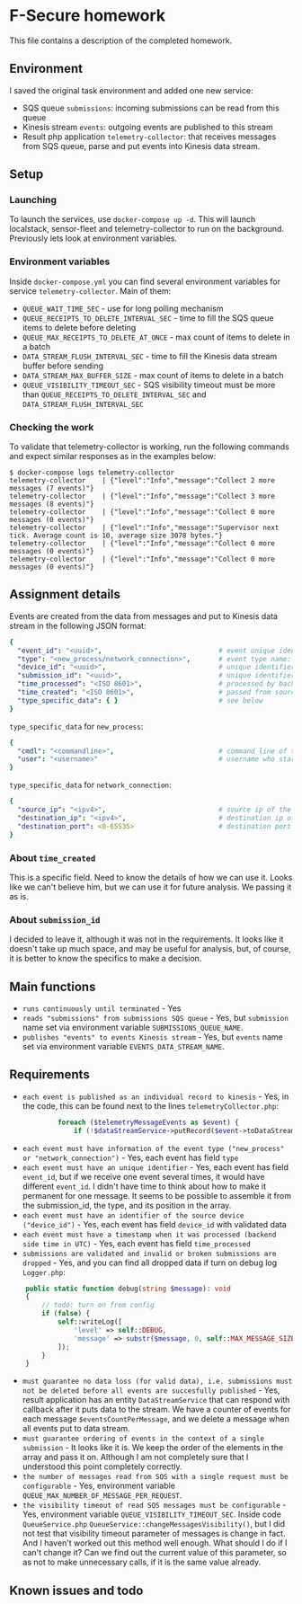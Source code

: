 # F-Secure homework

This file contains a description of the completed homework.

## Environment

I saved the original task environment and added one new service:

* SQS queue `submissions`: incoming submissions can be read from this queue
* Kinesis stream `events`: outgoing events are published to this stream
* Result php application `telemetry-collector`:  that receives messages from SQS queue, parse and put events into
  Kinesis data stream.

## Setup

### Launching

To launch the services, use `docker-compose up -d`. This will launch localstack, sensor-fleet and telemetry-collector to
run on the background. Previously lets look at environment variables.

### Environment variables

Inside `docker-compose.yml` you can find several environment variables for service `telemetry-collector`. Main of them:

* `QUEUE_WAIT_TIME_SEC` - use for long polling mechanism
* `QUEUE_RECEIPTS_TO_DELETE_INTERVAL_SEC` - time to fill the SQS queue items to delete before deleting
* `QUEUE_MAX_RECEIPTS_TO_DELETE_AT_ONCE` - max count of items to delete in a batch
* `DATA_STREAM_FLUSH_INTERVAL_SEC` - time to fill the Kinesis data stream buffer before sending
* `DATA_STREAM_MAX_BUFFER_SIZE` - max count of items to delete in a batch
* `QUEUE_VISIBILITY_TIMEOUT_SEC` - SQS visibility timeout must be more than `QUEUE_RECEIPTS_TO_DELETE_INTERVAL_SEC`
  and `DATA_STREAM_FLUSH_INTERVAL_SEC`

### Checking the work

To validate that telemetry-collector is working, run the following commands and expect similar responses as in the
examples below:

```console
$ docker-compose logs telemetry-collector
telemetry-collector    | {"level":"Info","message":"Collect 2 more messages (7 events)"}
telemetry-collector    | {"level":"Info","message":"Collect 3 more messages (8 events)"}
telemetry-collector    | {"level":"Info","message":"Collect 0 more messages (0 events)"}
telemetry-collector    | {"level":"Info","message":"Supervisor next tick. Average count is 10, average size 3078 bytes."}
telemetry-collector    | {"level":"Info","message":"Collect 0 more messages (0 events)"}
telemetry-collector    | {"level":"Info","message":"Collect 0 more messages (0 events)"}
```

## Assignment details

Events are created from the data from messages and put to Kinesis data stream in the following JSON format:

```yaml
{
  "event_id": "<uuid>",                             # event unique identifier generated inside telemetry-collector app
  "type": "<new_process/network_connection>",       # event type name: "new_process" or "network_connection" (string)
  "device_id": "<uuid>",                            # unique identifier of the device (string)
  "submission_id": "<uuid>",                        # unique identifier of the submission (string)
  "time_processed": "<ISO 8601>",                   # processed by backend time, UTC (string)
  "time_created": "<ISO 8601>",                     # passed from source, creation time of the submission, device local time (string)
  "type_specific_data": { }                         # see below
}
```

`type_specific_data` for `new_process`:

```yaml
{
  "cmdl": "<commandline>",                          # command line of the executed process (string)
  "user": "<username>"                              # username who started the process (string)
}
```

`type_specific_data` for `network_connection`:

```yaml
{
  "source_ip": "<ipv4>",                            # source ip of the network connection, e.g. "192.168.0.1" (string)
  "destination_ip": "<ipv4>",                       # destination ip of the network connection, e.g. "142.250.74.110" (string)
  "destination_port": <0-65535>                     # destination port of the network connection, e.g. 443 (integer)
}
```

### About `time_created`

This is a specific field. Need to know the details of how we can use it. Looks like we can't believe him, but we can use
it for future analysis. We passing it as is.

### About `submission_id`

I decided to leave it, although it was not in the requirements. It looks like it doesn't take up much space, and may be useful for analysis, but, of course, it is better to know the specifics to make a decision.

## Main functions

* `runs continuously until terminated` - Yes
* `reads "submissions" from submissions SQS queue` - Yes, but `submission` name set via environment
  variable `SUBMISSIONS_QUEUE_NAME`.
* `publishes "events" to events Kinesis stream` - Yes, but `events` name set via environment
  variable `EVENTS_DATA_STREAM_NAME`.

## Requirements

* `each event is published as an individual record to kinesis` - Yes, in the code, this can be found next to the lines `telemetryCollector.php`:
```php
            foreach ($telemetryMessageEvents as $event) {
                if (!$dataStreamService->putRecord($event->toDataStreamRecord(), $afterSendingCallback)) {
```
* `each event must have information of the event type ("new_process" or "network_connection")` - Yes, each event has field `type` 
* `each event must have an unique identifier` - Yes, each event has field `event_id`, but if we receive one event several times, it would have different `event_id`. I didn't have time to think about how to make it permanent for one message. It seems to be possible to assemble it from the submission_id, the type, and its position in the array.
* `each event must have an identifier of the source device ("device_id")` - Yes, each event has field `device_id` with validated data
* `each event must have a timestamp when it was processed (backend side time in UTC)` - Yes, each event has field `time_processed`
* `submissions are validated and invalid or broken submissions are dropped` - Yes, and you can find all dropped data if turn on debug log `Logger.php`:
```php
    public static function debug(string $message): void
    {
        // todo: turn on from config
        if (false) {
            self::writeLog([
                'level' => self::DEBUG,
                'message' => substr($message, 0, self::MAX_MESSAGE_SIZE),
            ]);
        }
    }
```
* `must guarantee no data loss (for valid data), i.e. submissions must not be deleted before all events are succesfully published` - Yes, result application has an entity `DataStreamService` that can respond with callback after it puts data to the stream. We have a counter of events for each message `$eventsCountPerMessage`, and we delete a message when all events put to data stream. 
* `must guarantee ordering of events in the context of a single submission` - It looks like it is. We keep the order of the elements in the array and pass it on. Although I am not completely sure that I understood this point completely correctly.
* `the number of messages read from SQS with a single request must be configurable` - Yes, environment variable `QUEUE_MAX_NUMBER_OF_MESSAGE_PER_REQUEST`. 
* `the visibility timeout of read SQS messages must be configurable` - Yes, environment variable `QUEUE_VISIBILITY_TIMEOUT_SEC`. Inside code `QueueService.php` `QueueService::changeMessagesVisibility()`, but I did not test that visibility timeout parameter of messages is change in fact. And I haven't worked out this method well enough. What should I do if I can't change it? Can we find out the current value of this parameter, so as not to make unnecessary calls, if it is the same value already.

## Known issues and todo